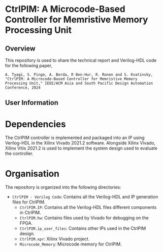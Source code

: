 # CtrlPIM: A Microcode-Based Controller for Memristive Memory Processing Unit
## Overview
This repository is used to share the technical report and Verilog-HDL code for the following paper,

`A. Tyagi, S. Pinge, A. Borda, R Ben-Hur, R. Ronen and S. Kvatinsky, "CtrlPIM: A Microcode-Based Controller for Memristive Memory Processing Unit," IEEE/ACM Asia and South Pacific Design Automation Conference, 2024` 

## User Information
# Dependencies
The CtrlPIM controller is implemented and packaged into an IP using Verilog-HDL in the Xilinx Vivado 2021.2 software. Alongside Xilinx Vivado, Xilinx Vitis 2021.2 is used to implement the system design used to evaluate the controller.

# Organisation
The repository is organized into the following directories:
- `CtrlPIM - Verilog Code`: Contains all the Verilog-HDL and IP generation files for CtrlPIM.
  - `CtrlPIM.IP`: Contains all the Verilog-HDL files different components in CtrlPIM.
  - `CtrlPIM.hw`: Contains files used by Vivado for debugging on the FPGA.
  - `CtrlPIM.ip_user_files`: Contains other IPs used in the CtrlPIM design.
  - `CtrlPIM.xpr`: Xilinx Vivado project.
  - `Microcode_Memory`: Microcode memory for CtrlPIM.
